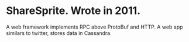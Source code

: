 # ShareSprite. Wrote in 2011.
A web framework implements RPC above ProtoBuf and HTTP.
A web app similars to twitter, stores data in Cassandra.

